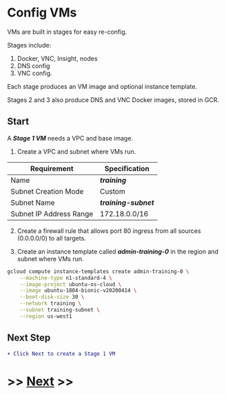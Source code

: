 # Config VMs

VMs are built in stages for easy re-config.

Stages include:
1. Docker, VNC, Insight, nodes
2. DNS config
3. VNC config.

Each stage produces an VM image and optional instance template.

Stages 2 and 3 also produce DNS and VNC Docker images, stored in GCR.

## Start

A ***Stage 1 VM*** needs a VPC and base image.

1. Create a VPC and subnet where VMs run.

Requirement | Specification
------------|--------------
Name | ***training***
Subnet Creation Mode | Custom
Subnet Name | ***training-subnet***
Subnet IP Address Range | 172.18.0.0/16

2. Create a firewall rule that allows port 80 ingress from all sources (0.0.0.0/0) to all targets.

3. Create an instance template called ***admin-training-0*** in the region and subnet where VMs run.

```bash
gcloud compute instance-templates create admin-training-0 \
    --machine-type n1-standard-4 \
    --image-project ubuntu-os-cloud \
    --image ubuntu-1804-bionic-v20200414 \
    --boot-disk-size 30 \
    --network training \
    --subnet training-subnet \
    --region us-west1
```

## Next Step

```diff
+ Click Next to create a Stage 1 VM
```

# >> [Next](config-vm-stage-1) >>

